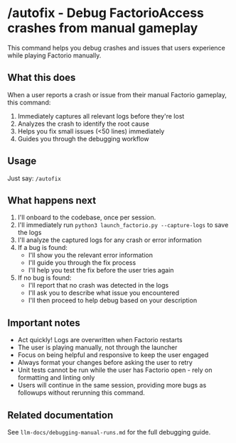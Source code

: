 # /autofix - Debug FactorioAccess crashes from manual gameplay

This command helps you debug crashes and issues that users experience while playing Factorio manually.

## What this does

When a user reports a crash or issue from their manual Factorio gameplay, this command:
1. Immediately captures all relevant logs before they're lost
2. Analyzes the crash to identify the root cause  
3. Helps you fix small issues (<50 lines) immediately
4. Guides you through the debugging workflow

## Usage

Just say: `/autofix`

## What happens next

1. I'll onboard to the codebase, once per session.
2. I'll immediately run `python3 launch_factorio.py --capture-logs` to save the logs
3. I'll analyze the captured logs for any crash or error information
4. If a bug is found:
   - I'll show you the relevant error information
   - I'll guide you through the fix process
   - I'll help you test the fix before the user tries again
5. If no bug is found:
   - I'll report that no crash was detected in the logs
   - I'll ask you to describe what issue you encountered
   - I'll then proceed to help debug based on your description

## Important notes

- Act quickly! Logs are overwritten when Factorio restarts
- The user is playing manually, not through the launcher
- Focus on being helpful and responsive to keep the user engaged
- Always format your changes before asking the user to retry
- Unit tests cannot be run while the user has Factorio open - rely on formatting and linting only
- Users will continue in the same session, providing more bugs as followups without rerunning this command.

## Related documentation

See `llm-docs/debugging-manual-runs.md` for the full debugging guide.
